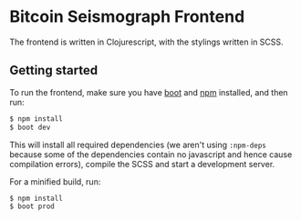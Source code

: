 # Bitcoin Seismograph Frontend

The frontend is written in Clojurescript, with the stylings written in SCSS.

## Getting started

To run the frontend, make sure you have [boot](https://github.com/boot-clj/boot) and [npm](https://github.com/npm/npm) installed, and then run:

```bash
$ npm install
$ boot dev
```

This will install all required dependencies (we aren't using `:npm-deps`
because some of the dependencies contain no javascript and hence cause
compilation errors), compile the SCSS and start a development server.

For a minified build, run:

```bash
$ npm install
$ boot prod
```
